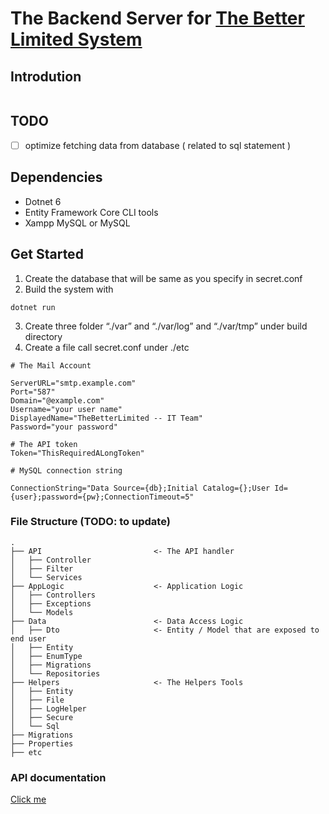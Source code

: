 # The Backend Server for [The Better Limited System](../TheBetterLimited-ManagementSystem)

## Introdution

```
```

## TODO
- [ ] optimize fetching data from database ( related to sql statement )

##  Dependencies
- Dotnet 6
- Entity Framework Core CLI tools
- Xampp MySQL or MySQL

## Get Started
1. Create the database that will be same as you specify in secret.conf
2. Build the system with
```
dotnet run 
```
3. Create three folder “./var” and “./var/log” and “./var/tmp” under build directory
4. Create a file call secret.conf under ./etc 
```
# The Mail Account

ServerURL="smtp.example.com"
Port="587"
Domain="@example.com"
Username="your user name"
DisplayedName="TheBetterLimited -- IT Team"
Password="your password"

# The API token
Token="ThisRequiredALongToken"

# MySQL connection string

ConnectionString="Data Source={db};Initial Catalog={};User Id={user};password={pw};ConnectionTimeout=5"
```

### File Structure (TODO: to update)

```
.
├── API                         <- The API handler
│   ├── Controller
│   ├── Filter
│   └── Services
├── AppLogic                    <- Application Logic
│   ├── Controllers
│   ├── Exceptions
│   └── Models
├── Data                        <- Data Access Logic
│   ├── Dto                     <- Entity / Model that are exposed to end user
│   ├── Entity
│   ├── EnumType
│   ├── Migrations
│   └── Repositories      
├── Helpers                     <- The Helpers Tools
│   ├── Entity
│   ├── File
│   ├── LogHelper
│   ├── Secure
│   └── Sql
├── Migrations
├── Properties
├── etc
```

### API documentation

[Click me](./API/API.md)
